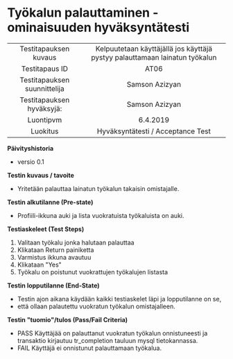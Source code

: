 # Työkalun palauttaminen - ominaisuuden hyväksyntätesti


| | |
|:-:|:-:|
| Testitapauksen kuvaus | Kelpuutetaan käyttäjällä jos käyttäjä pystyy palauttamaan lainatun työkalun |
| Testitapaus ID | AT06 |
| Testitapauksen suunnittelija | Samson Azizyan | 
| Testitapauksen hyväksyjä: | Samson Azizyan |
| Luontipvm | 6.4.2019 |
| Luokitus | Hyväksyntätesti / Acceptance Test |

**Päivityshistoria**

* versio 0.1 

**Testin kuvaus / tavoite**

* Yritetään palauttaa lainatun työkalun takaisin omistajalle.


**Testin alkutilanne (Pre-state)** 

* Profiili-ikkuna auki ja lista vuokratuista työkaluista on auki.

**Testiaskeleet (Test Steps)**

1. Valitaan työkalu jonka halutaan palauttaa
2. Klikataan Return painiketta
3. Varmistus ikkuna avautuu
4. Klikataan "Yes"
5. Työkalu on poistunut vuokrattujen työkalujen listasta

**Testin lopputilanne (End-State)**


* Testin ajon aikana käydään kaikki testiaskelet läpi ja lopputilanne on se,
* että ollaan palautettu vuokratun työkalun omistajalleen.


**Testin "tuomio"/tulos (Pass/Fail Criteria)**


* PASS Käyttäjää on palauttanut vuokratun työkalun onnistuneesti ja transaktio kirjautuu tr_completion tauluun mysql tietokannassa.
* FAIL Käyttäjä ei onnistunut palauttamaan työkalua.
